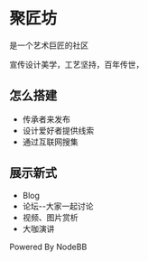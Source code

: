 # 聚匠坊

是一个艺术巨匠的社区

宣传设计美学，工艺坚持，百年传世，

## 怎么搭建

* 传承者来发布
* 设计爱好者提供线索
* 通过互联网搜集

## 展示新式

* Blog
* 论坛--大家一起讨论
* 视频、图片赏析
* 大咖演讲


Powered By NodeBB

